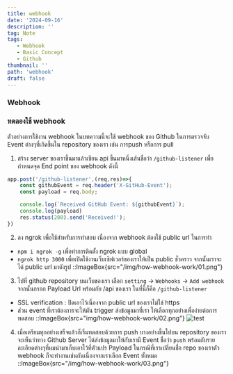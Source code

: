 ```yaml
---
title: webhook
date: '2024-09-16'
description: ''
tag: Note
tags:
   - Webhook
   - Basic Concept
   - Github
thumbnail: ''
path: 'webhook'
draft: false
---
```


### Webhook

### ทดลองใช้ webhook
ตัวอย่างการใช้งาน webhook ในบทความนี้จะใช้ webhook ของ Github ในการตรวจจับ Event ต่างๆที่เกิดขึ้นใน repository ของเรา เช่น การpush หรือการ pull
1. สร้าง server ของเราขึ้นมาแล้วเขียน api ขึ้นมาหนึ่งเส้นชื่อว่า `/github-listener` เพื่อกำหนดจุด End point ของ webhook ดังนี้
```js
app.post('/github-listener',(req,res)=>{
    const githubEvent = req.header('X-GitHub-Event');
    const payload = req.body;

    console.log(`Received GitHub Event: ${githubEvent}`);
    console.log(payload)
    res.status(200).send('Received!');
})
```
2. ลง ngrok เพื่อใช้สำหรับการทำสอบ เนื่องจาก webhook ต้องใช้ public url ในการทำ
- `npm i ngrok -g` เพื่อทำการติดตั้ง ngrok แบบ global
- `ngrok http 3000` เพื่อเปิดใช้งานเว็บเซิฟเวอร์ของเราให้เป็น public ชั่วคราว จากนั้นเราจะได้ public url มาดังรูป
::ImageBox{src="/img/how-webhook-work/01.png"}

3. ไปที่ github repository บนเว็บของเรา เลือก `setting` -> `Webhooks` -> `Add webhook` จากนั้นกรอก Payload Url พร้อมกัย /api ของเรา ในที่นี้ก็คือ `/github-listener`
- SSL verification : ปิดเอาไว้เนื่องจาก public url ของเราไม่ใช่ https
- ส่วน event ที่เราต้องการจะให้มัน trigger ส่งข้อมูลมาที่เรา ให้เลือกทุกอย่างเพื่อง่ายต่อการทดสอบ
::ImageBox{src="img/how-webhook-work/02.png"}
![test](/img/how-webhook-work/02.png)

4. เมื่อเตรียมทุกอย่างเสร็จแล้วก็เริ่มทดสอบด้วยการ push บางอย่างขึ้นไปบน repository ของเรา จะเห็นว่าทาง Github Server ได้ส่งข้อมูลมาให้กับเรามี Event ชื่อว่า `push` พร้อมกับรายละเอียดต่างๆที่ผมนำมาเก็บเอาไว้ที่ตัวแปร Payload ในกรณีที่เราเปลี่ยนชื่อ repo ของเราตัว webhook ก็จะทำงานเช่นกันเนื่องจากเราเลือก Event ทั้งหมด
::ImageBox{src="/img/how-webhook-work/03.png"}
